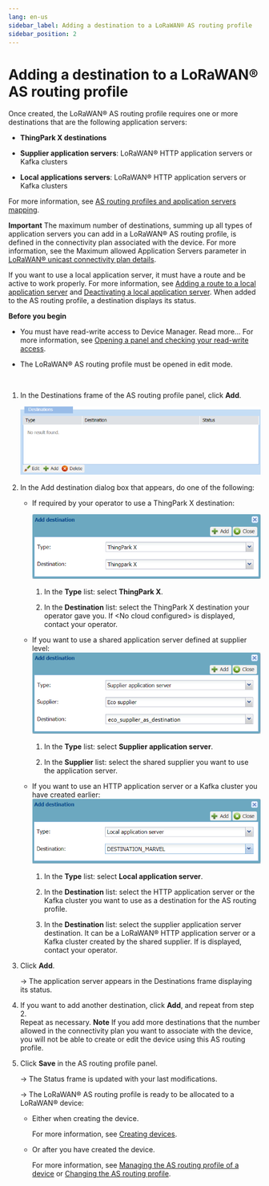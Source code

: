 ```yaml
---
lang: en-us
sidebar_label: Adding a destination to a LoRaWAN® AS routing profile
sidebar_position: 2
---
```


# Adding a destination to a LoRaWAN® AS routing profile

Once created, the LoRaWAN® AS routing profile requires one or more
destinations that are the following application servers:

- **ThingPark X destinations**

- **Supplier application servers**: LoRaWAN® HTTP application servers or
  Kafka clusters

- **Local applications servers**: LoRaWAN® HTTP application servers or
  Kafka clusters

For more information, see [AS routing profiles and application servers mapping](index#as-routing-profiles-and-application-servers-mapping).

**Important** The maximum number of destinations, summing up all types
of application servers you can add in a LoRaWAN® AS routing profile, is
defined in the connectivity plan associated with the device. For more
information, see the Maximum allowed Application
Servers parameter in [LoRaWAN® unicast connectivity plan details](../../../../Device%20Manager%20User%20Guide/reference-information.md#lorawan®-unicast-connectivity-plan-details).

If you want to use a local application server, it must have a route and
be active to work properly. For more information, see [Adding a route to a local application server](../manage-local-application-servers/add-route-to-local-application-server)
and [Deactivating a local application server](../manage-local-application-servers/deactivate-local-application-server).
When added to the AS routing profile, a destination displays its status.

**Before you begin**

- You must have read-write access to Device Manager. Read more\... For
  more information, see [Opening a panel and checking your read-write   access](../use-interface.md#opening-a-panel-and-checking-your-read-write-access).

- The LoRaWAN® AS routing profile must be opened in edit mode.

 

1.  In the Destinations frame of the AS routing profile panel, click
    **Add**.

    ![](./_images/adding-a-destination-to-a.png)

2.  In the Add destination dialog box that appears, do one of the
    following:

    - If required by your operator to use a ThingPark X destination:

      ![](../_images/adding-a-destination-to-a-1.png)

      1.  In the **Type** list: select **ThingPark X**.

      2.  In the **Destination** list: select the ThingPark X
          destination your operator gave you. If \<No cloud configured\> is
          displayed, contact your operator.

    - If you want to use a shared application server defined at supplier
      level:
      ![](./_images/adding-a-destination-to-a-2.png)
      1.  In the **Type** list: select **Supplier application server**.

      2.  In the **Supplier** list: select the shared supplier you want
          to use the application server.

    - If you want to use an HTTP application server or a Kafka cluster
      you have created earlier:
      ![](../_images/adding-a-destination-to-a-3.png)

      1.  In the **Type** list: select **Local application server**.

      2.  In the **Destination** list: select the HTTP application
          server or the Kafka cluster you want to use as a destination
          for the AS routing profile.

      3.  In the **Destination** list: select the supplier application
          server destination. It can be a LoRaWAN® HTTP application
          server or a Kafka cluster created by the shared supplier. If is displayed,
          contact your operator.

3.  Click **Add**.

    -\> The application server appears in the Destinations frame
    displaying its status.

4.  If you want to add another destination, click **Add**, and repeat
    from step 2.  
    Repeat as necessary. **Note** If you add more destinations that the
    number allowed in the connectivity plan you want to associate with
    the device, you will not be able to create or edit the device using
    this AS routing profile.

5.  Click **Save** in the AS routing profile panel.

    -\> The Status frame is updated with your last modifications.

    -\> The LoRaWAN® AS routing profile is ready to be allocated to a
    LoRaWAN® device:

    - Either when creating the device.

      For more information, see [Creating       devices](../create-devices/index.md).

    - Or after you have created the device.

      For more information, see [Managing the AS routing profile of a       device](../manage-device-network/manage-as-routing-profile-device)
      or [Changing the AS routing       profile](../manage-device-network/manage-as-routing-profile-device.md#changing-the-as-routing-profile).
